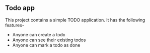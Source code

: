 ## Todo app


This project contains a simple TODO application.
It has the following features-

- Anyone can create a todo
- Anyone can see their existing todos
- Anyone can mark a todo as done